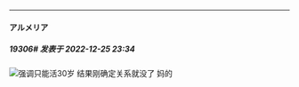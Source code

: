 

*****

####  アルメリア  
##### 19306#       发表于 2022-12-25 23:34

<img src="https://static.saraba1st.com/image/smiley/face2017/001.png" referrerpolicy="no-referrer">强调只能活30岁 结果刚确定关系就没了 妈的

